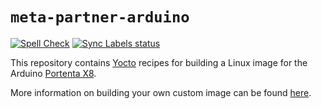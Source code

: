 `meta-partner-arduino`
======================
[![Spell Check](https://github.com/arduino/meta-partner-arduino/actions/workflows/spell-check.yml/badge.svg)](https://github.com/arduino/meta-partner-arduino/actions/workflows/spell-check.yml)
[![Sync Labels status](https://github.com/arduino/meta-partner-arduino/actions/workflows/sync-labels.yml/badge.svg)](https://github.com/arduino/meta-partner-arduino/actions/workflows/sync-labels.yml)

This repository contains [Yocto](https://www.yoctoproject.org/) recipes for building a Linux image for the Arduino [Portenta X8](https://store.arduino.cc/products/portenta-x8).

More information on building your own custom image can be found [here](https://docs.arduino.cc/tutorials/portenta-x8/image-building/).
